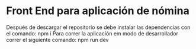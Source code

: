 # Front End para aplicación de nómina

Después de descargar el repositorio se debe instalar las dependencias con el comando: npm i
Para correr la aplicación em modo de desarrollador correr el siguiente comando: npm run dev
